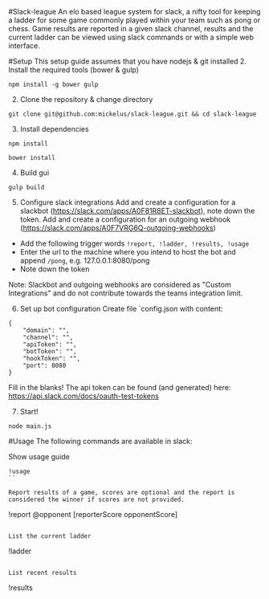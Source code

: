 #Slack-league
An elo based league system for slack, a nifty tool for keeping a ladder for some game commonly played within your team such as pong or chess. 
Game results are reported in a given slack channel, results and the current ladder can be viewed using slack commands or with a simple web interface.

#Setup
This setup guide assumes that you have nodejs & git installed
2. Install the required tools (bower & gulp)
```
npm install -g bower gulp
```
2. Clone the repository & change directory
```
git clone git@github.com:mickelus/slack-league.git && cd slack-league
```
3. Install dependencies
```
npm install
```
```
bower install
```
4. Build gui
```
gulp build
```
5. Configure slack integrations
Add and create a configuration for a slackbot (https://slack.com/apps/A0F81R8ET-slackbot), note down the token.
Add and create a configuration for an outgoing webhook (https://slack.com/apps/A0F7VRG6Q-outgoing-webhooks)
* Add the following trigger words `!report, !ladder, !results, !usage`
* Enter the url to the machine where you intend to host the bot and append `/pong`, e.g. 127.0.0.1:8080/pong
* Note down the token

Note: Slackbot and outgoing webhooks are considered as "Custom Integrations" and do not contribute towards the teams integration limit.

6. Set up bot configuration
Create file `config.json with content:
```
{
    "domain": "",
    "channel": "",
    "apiToken": "",
    "botToken": "",
    "hookToken": "",
    "port": 8080
}
```
Fill in the blanks!
The api token can be found (and generated) here: https://api.slack.com/docs/oauth-test-tokens

7. Start!
```
node main.js
```

#Usage
The following commands are available in slack:

Show usage guide
```
!usage
``

Report results of a game, scores are optional and the report is considered the winner if scores are not provided.
```
!report @opponent [reporterScore opponentScore]
```

List the current ladder
```
!ladder
```

List recent results
```
!results
```